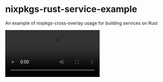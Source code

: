 # nixpkgs-rust-service-example

An example of nixpkgs-cross-overlay usage for building services on Rust

![Shell example](/assets/tty.mp4)
